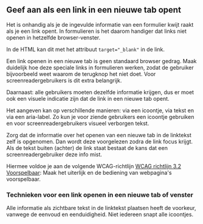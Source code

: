 <!-- @license CC0-1.0 -->

## Geef aan als een link in een nieuwe tab opent

Het is onhandig als je de ingevulde informatie van een formulier kwijt raakt als je een link opent. In formulieren is het daarom handiger dat links niet openen in hetzelfde browser-venster.

In de HTML kan dit met het attribuut `target="_blank"` in de link.

Een link openen in een nieuwe tab is geen standaard browser gedrag. Maak duidelijk hoe deze speciale links in formulieren werken, zodat de gebruiker bijvoorbeeld weet waarom de terugknop het niet doet. Voor screenreadergebruikers is dit extra belangrijk.

Daarnaast: alle gebruikers moeten dezelfde informatie krijgen, dus er moet ook een visuele indicatie zijn dat de link in een nieuwe tab opent.

Het aangeven kan op verschillende manieren: via een icoontje, via tekst en via een aria-label. Zo kun je voor ziende gebruikers een icoontje gebruiken en voor screenreadergebruikers visueel verborgen tekst.

Zorg dat de informatie over het openen van een nieuwe tab in de linktekst zelf is opgenomen. Dan wordt deze voorgelezen zodra de link focus krijgt. Als de tekst buiten (achter) de link staat bestaat de kans dat een screenreadergebruiker deze info mist.

Hiermee voldoe je aan de volgende WCAG-richtlijn [WCAG richtlijn 3.2 Voorspelbaar](https://www.w3.org/Translations/WCAG21-nl/#voorspelbaar): Maak het uiterlijk en de bediening van webpagina's voorspelbaar.

### Technieken voor een link openen in een nieuwe tab of venster

Alle informatie als zichtbare tekst in de linktekst plaatsen heeft de voorkeur, vanwege de eenvoud en eenduidigheid. Niet iedereen snapt alle icoontjes.
